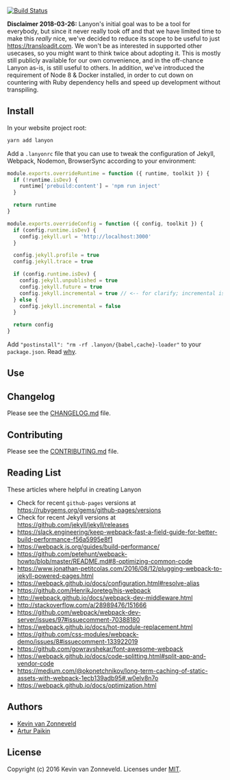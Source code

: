 [![Build Status](https://travis-ci.org/kvz/lanyon.svg?branch=master)](https://travis-ci.org/kvz/lanyon)

**Disclaimer 2018-03-26:** Lanyon's initial goal was to be a tool for everybody, but since it never really took off and that we have limited time to make this _really_ nice, we've decided to reduce its scope to be useful to just <https://transloadit.com>. We won't be as interested in supported other usecases, so you might want to think twice about adopting it. This is mostly still publicly available for our own convenience, and in the off-chance Lanyon as-is, is still useful to others. In addition, we've introduced the requirement of Node 8 & Docker installed, in order to cut down on countering with Ruby dependency hells and speed up development without transpiling.


## Install

In your website project root:

```bash
yarn add lanyon
```

Add a `.lanyonrc` file that you can use to tweak the configuration of Jekyll, Webpack, Nodemon, BrowserSync according to your environment:

```js
module.exports.overrideRuntime = function ({ runtime, toolkit }) {
  if (!runtime.isDev) {
    runtime['prebuild:content'] = 'npm run inject'
  }

  return runtime
}

module.exports.overrideConfig = function ({ config, toolkit }) {
  if (config.runtime.isDev) {
    config.jekyll.url = 'http://localhost:3000'
  }

  config.jekyll.profile = true
  config.jekyll.trace = true

  if (config.runtime.isDev) {
    config.jekyll.unpublished = true
    config.jekyll.future = true
    config.jekyll.incremental = true // <-- for clarify; incremental is the default also
  } else {
    config.jekyll.incremental = false
  }

  return config
}
```

Add `"postinstall": "rm -rf .lanyon/{babel,cache}-loader"` to your `package.json`. Read [why](https://webpack.js.org/guides/build-performance/#persistent-cache).

## Use




## Changelog

Please see the [CHANGELOG.md](./CHANGELOG.md) file.

## Contributing

Please see the [CONTRIBUTING.md](./CONTRIBUTING.md) file.

## Reading List

These articles where helpful in creating Lanyon

- Check for recent `github-pages` versions at <https://rubygems.org/gems/github-pages/versions>
- Check for recent Jekyll versions at <https://github.com/jekyll/jekyll/releases>
- <https://slack.engineering/keep-webpack-fast-a-field-guide-for-better-build-performance-f56a5995e8f1>
- <https://webpack.js.org/guides/build-performance/>
- <https://github.com/petehunt/webpack-howto/blob/master/README.md#8-optimizing-common-code>
- <https://www.jonathan-petitcolas.com/2016/08/12/plugging-webpack-to-jekyll-powered-pages.html>
- <https://webpack.github.io/docs/configuration.html#resolve-alias>
- <https://github.com/HenrikJoreteg/hjs-webpack>
- <http://webpack.github.io/docs/webpack-dev-middleware.html>
- <http://stackoverflow.com/a/28989476/151666>
- <https://github.com/webpack/webpack-dev-server/issues/97#issuecomment-70388180>
- <https://webpack.github.io/docs/hot-module-replacement.html>
- <https://github.com/css-modules/webpack-demo/issues/8#issuecomment-133922019>
- <https://github.com/gowravshekar/font-awesome-webpack>
- <https://webpack.github.io/docs/code-splitting.html#split-app-and-vendor-code>
- <https://medium.com/@okonetchnikov/long-term-caching-of-static-assets-with-webpack-1ecb139adb95#.w0elv8n7o>
- <https://webpack.github.io/docs/optimization.html>

## Authors

 - [Kevin van Zonneveld](https://transloadit.com/about/#kevin)
 - [Artur Paikin](https://github.com/arturi)

## License

Copyright (c) 2016 Kevin van Zonneveld. Licenses under [MIT](LICENSE).
